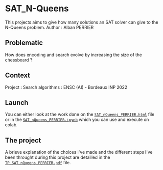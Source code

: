 # SAT_N-Queens
This projects aims to give how many solutions  an SAT solver can give to the N-Queens problem.
Author : Alban PERRIER

## Problematic
How does encoding and search evolve by increasing the size of the chessboard ?

## Context
Project : Search algorithms  : ENSC (AI) - Bordeaux INP 2022

## Launch
You can either look at the work done on the [`SAT_nQueens_PERRIER.html`](SAT_nQueens_PERRIER.html) file or in the [`SAT_nQueens_PERRIER.ipynb`](SAT_nQueens_PERRIER.ipynb) which you can use and execute on colab.

## The project
A brieve explanation of the choices I've made and the different steps I've been throught during this project are detailled in the [`TP_SAT_nQueens_PERRIER.pdf`](TP_SAT_nQueens_PERRIER.pdf) file.




